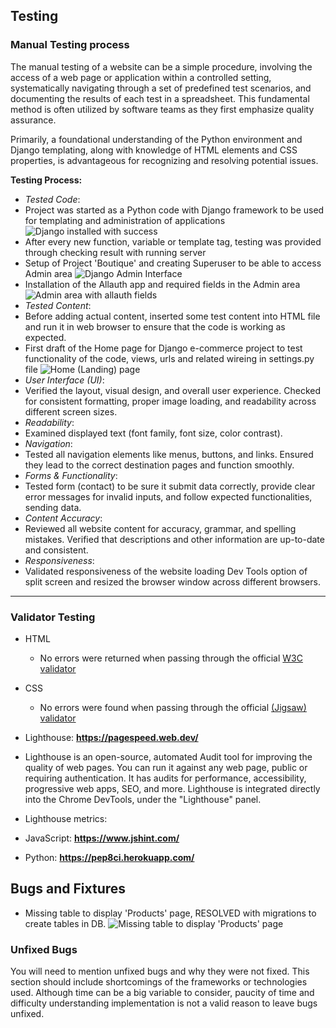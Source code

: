 ## Testing 

### Manual Testing process

The manual testing of a website can be a simple procedure, involving the access of a web page or application within a controlled setting, systematically navigating through a set of predefined test scenarios, and documenting the results of each test in a spreadsheet. This fundamental method is often utilized by software teams as they first emphasize quality assurance.

Primarily, a foundational understanding of the Python environment and Django templating, along with knowledge of HTML elements and CSS properties, is advantageous for recognizing and resolving potential issues.

**Testing Process:**  
- *Tested Code*:  
- Project was started as a Python code with Django framework to be used for templating and administration of applications  
![Django installed with success](Ωssets-readme/01-django-installation.png)
- After every new function, variable or template tag, testing was provided through checking result with running server
- Setup of Project 'Boutique' and creating Superuser to be able to access Admin area
![Django Admin Interface](Ωssets-readme/02-django-admin.png)
- Installation of the Allauth app and required fields in the Admin area
![Admin area with allauth fields](Ωssets-readme/03-django-admin-allauth.png)
- *Tested Content*: 
- Before adding actual content, inserted some test content into HTML file and run it in web browser to ensure that the code is working as expected.
- First draft of the Home page for Django e-commerce project to test functionality of the code, views, urls and related wireing in settings.py file
![Home (Landing) page](Ωssets-readme/testing/home-page-first-draft.png)
- *User Interface (UI)*: 
- Verified the layout, visual design, and overall user experience. Checked for consistent formatting, proper image loading, and readability across different screen sizes.
- *Readability*: 
- Examined displayed text (font family, font size, color contrast).
- *Navigation*: 
- Tested all navigation elements like menus, buttons, and links. Ensured they lead to the correct destination pages and function smoothly.
- *Forms & Functionality*: 
- Tested form (contact) to be sure it submit data correctly, provide clear error messages for invalid inputs, and follow expected functionalities, sending data.
- *Content Accuracy*: 
- Reviewed all website content for accuracy, grammar, and spelling mistakes. Verified that descriptions and other information are up-to-date and consistent.
- *Responsiveness*: 
- Validated responsiveness of the website loading Dev Tools option of split screen and resized the browser window across different browsers.
---


### Validator Testing 

- HTML
  - No errors were returned when passing through the official [W3C validator](https://validator.w3.org/nu/?doc=https%3A%2F%2Fcode-institute-org.github.io%2Flove-running-2.0%2Findex.html)
- CSS
  - No errors were found when passing through the official [(Jigsaw) validator](https://jigsaw.w3.org/css-validator/validator?uri=https%3A%2F%2Fvalidator.w3.org%2Fnu%2F%3Fdoc%3Dhttps%253A%252F%252Fcode-institute-org.github.io%252Flove-running-2.0%252Findex.html&profile=css3svg&usermedium=all&warning=1&vextwarning=&lang=en#css)
- Lighthouse: **https://pagespeed.web.dev/**  
- Lighthouse is an open-source, automated Audit tool for improving the quality of web pages. You can run it against any web page, public or requiring authentication. It has audits for performance, accessibility, progressive web apps, SEO, and more. Lighthouse is integrated directly into the Chrome DevTools, under the "Lighthouse" panel.  
- Lighthouse metrics:

- JavaScript: **https://www.jshint.com/**
- Python: **https://pep8ci.herokuapp.com/**


## Bugs and Fixtures

- Missing table to display 'Products' page, RESOLVED with migrations to create tables in DB.
![Missing table to display 'Products' page](Ωssets-readme/bugs/missing-products-table.png)

### Unfixed Bugs

You will need to mention unfixed bugs and why they were not fixed. This section should include shortcomings of the frameworks or technologies used. Although time can be a big variable to consider, paucity of time and difficulty understanding implementation is not a valid reason to leave bugs unfixed.